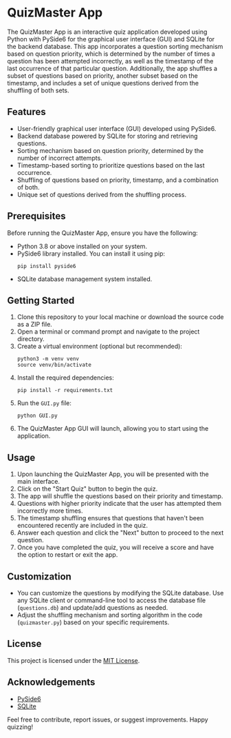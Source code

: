 # QuizMaster App

The QuizMaster App is an interactive quiz application developed using Python with PySide6 for the graphical user interface (GUI) and SQLite for the backend database. This app incorporates a question sorting mechanism based on question priority, which is determined by the number of times a question has been attempted incorrectly, as well as the timestamp of the last occurrence of that particular question. Additionally, the app shuffles a subset of questions based on priority, another subset based on the timestamp, and includes a set of unique questions derived from the shuffling of both sets.

## Features

- User-friendly graphical user interface (GUI) developed using PySide6.
- Backend database powered by SQLite for storing and retrieving questions.
- Sorting mechanism based on question priority, determined by the number of incorrect attempts.
- Timestamp-based sorting to prioritize questions based on the last occurrence.
- Shuffling of questions based on priority, timestamp, and a combination of both.
- Unique set of questions derived from the shuffling process.

## Prerequisites

Before running the QuizMaster App, ensure you have the following:

- Python 3.8 or above installed on your system.
- PySide6 library installed. You can install it using pip:
    ```
    pip install pyside6
    ```
- SQLite database management system installed.

## Getting Started

1. Clone this repository to your local machine or download the source code as a ZIP file.
2. Open a terminal or command prompt and navigate to the project directory.
3. Create a virtual environment (optional but recommended):
    ```
    python3 -m venv venv
    source venv/bin/activate
    ```
4. Install the required dependencies:
    ```
    pip install -r requirements.txt
    ```
5. Run the `GUI.py` file:
    ```
    python GUI.py
    ```
6. The QuizMaster App GUI will launch, allowing you to start using the application.

## Usage

1. Upon launching the QuizMaster App, you will be presented with the main interface.
2. Click on the "Start Quiz" button to begin the quiz.
3. The app will shuffle the questions based on their priority and timestamp.
4. Questions with higher priority indicate that the user has attempted them incorrectly more times.
5. The timestamp shuffling ensures that questions that haven't been encountered recently are included in the quiz.
6. Answer each question and click the "Next" button to proceed to the next question.
7. Once you have completed the quiz, you will receive a score and have the option to restart or exit the app.
## Customization

- You can customize the questions by modifying the SQLite database. Use any SQLite client or command-line tool to access the database file (`questions.db`) and update/add questions as needed.
- Adjust the shuffling mechanism and sorting algorithm in the code (`quizmaster.py`) based on your specific requirements.

## License

This project is licensed under the [MIT License](LICENSE).

## Acknowledgements

- [PySide6](https://wiki.qt.io/Qt_for_Python)
- [SQLite](https://www.sqlite.org/index.html)

Feel free to contribute, report issues, or suggest improvements. Happy quizzing!
